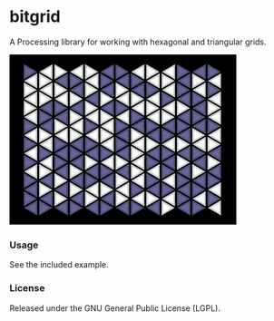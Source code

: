 bitgrid
=======

A Processing library for working with hexagonal and triangular grids.

![screenshot](screenshot.png)

### Usage

See the included example.

### License

Released under the GNU General Public License (LGPL).

